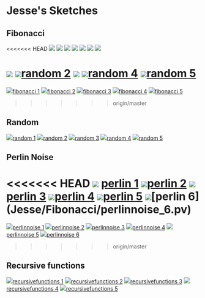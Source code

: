 # Jesse's Sketches

## Fibonacci
<<<<<<< HEAD
![](Jesse/Fibonacci/fib1.png)
![](Jesse/Fibonacci/fib2.png)
![](Jesse/Fibonacci/fib3.png)
![](Jesse/Fibonacci/fib4.png)
![](Jesse/Fibonacci/fib5.png)
![](Jesse/Fibonacci/fib6.png)
![](Jesse/Fibonacci/fib7.png)

![](Jesse/random/schets1.png)
![](Jesse/random/schets2.png)[random 2](Jesse/random/schets2.pv)
![](Jesse/random/schets3.png)
![](Jesse/random/schets4.png)[random 4](Jesse/Fibonacci/schets4.pv)
![](Jesse/random/schets5.png)[random 5](Jesse/Fibonacci/schets5.pv)
=======

![](Jesse/fibonacci/fib1.png)[fibonacci 1](Jesse/fibonacci/fib1.pv)
![](Jesse/fibonacci/fib2.png)[fibonacci 2](Jesse/fibonacci/fib2.pv)
![](Jesse/fibonacci/fib3.png)[fibonacci 3](Jesse/fibonacci/fib3.pv)
![](Jesse/fibonacci/fib4.png)[fibonacci 4](Jesse/fibonacci/fib4.pv)
![](Jesse/fibonacci/fib5.png)[fibonacci 5](Jesse/fibonacci/fib5.pv)

>>>>>>> origin/master

## Random

![](Jesse/random/random1.png)[random 1](Jesse/random/random1.pv)
![](Jesse/random/random2.png)[random 2](Jesse/random/random2.pv)
![](Jesse/random/random3.png)[random 3](Jesse/random/random3.pv)
![](Jesse/random/random4.png)[random 4](Jesse/random/random4.pv)
![](Jesse/random/random5.png)[random 5](Jesse/random/random5.pv)


## Perlin Noise
<<<<<<< HEAD
![](Jesse/PerlinNoise/perlinnoise_1.png) [perlin 1](Jesse/Fibonacci/perlinnoise_1.pv)
![](Jesse/PerlinNoise/perlinnoise_2.png)[perlin 2](Jesse/Fibonacci/perlinnoise_2.pv)
![](Jesse/PerlinNoise/perlinnoise_3.png)[perlin 3](Jesse/Fibonacci/perlinnoise_3.pv)
![](Jesse/PerlinNoise/perlinnoise_4.png)[perlin 4](Jesse/Fibonacci/perlinnoise_4.pv)
![](Jesse/PerlinNoise/perlinnoise_5.png)[perlin 5](Jesse/Fibonacci/perlinnoise_5.pv)
![](Jesse/PerlinNoise/perlinnoise_6.png)[perlin 6] (Jesse/Fibonacci/perlinnoise_6.pv)
=======

![](Jesse/perlinnoise/perlinnoise_1.png)[perlinnoise 1](Jesse/perlinnoise/perlinnoise_1.pv)
![](Jesse/perlinnoise/perlinnoise_2.png)[perlinnoise 2](Jesse/perlinnoise/perlinnoise_2.pv)
![](Jesse/perlinnoise/perlinnoise_3.png)[perlinnoise 3](Jesse/perlinnoise/perlinnoise_3.pv)
![](Jesse/perlinnoise/perlinnoise_4.png)[perlinnoise 4](Jesse/perlinnoise/perlinnoise_4.pv)
![](Jesse/perlinnoise/perlinnoise_5.png)[perlinnoise 5](Jesse/perlinnoise/perlinnoise_5.pv)
![](Jesse/perlinnoise/perlinnoise_6.png)[perlinnoise 6](Jesse/perlinnoise/perlinnoise_6.pv)
>>>>>>> origin/master

## Recursive functions
                        
![](Jesse/recursivefunctions/function1.png)[recursivefunctions 1](Jesse/recursivefunctions/function1.pv)
![](Jesse/recursivefunctions/function2.png)[recursivefunctions 2](Jesse/recursivefunctions/function2.pv)
![](Jesse/recursivefunctions/function3.png)[recursivefunctions 3](Jesse/recursivefunctions/function3.pv)
![](Jesse/recursivefunctions/function4.png)[recursivefunctions 4](Jesse/recursivefunctions/function4.pv)
![](Jesse/recursivefunctions/function5.png)[recursivefunctions 5](Jesse/recursivefunctions/function5.pv)